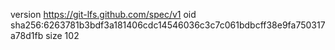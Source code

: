 version https://git-lfs.github.com/spec/v1
oid sha256:6263781b3bdf3a181406cdc14546036c3c7c061bdbcff38e9fa750317a78d1fb
size 102
